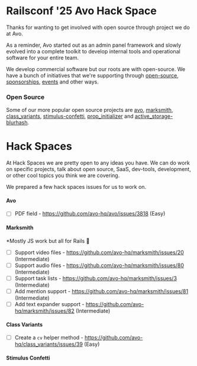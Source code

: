 # Railsconf '25 Avo Hack Space

Thanks for wanting to get involved with open source through project we do at Avo.

As a reminder, Avo started out as an admin panel framework and slowly evolved into a complete toolkit to develop internal tools and operational software for your entire team.

We develop commercial software but our roots are with open-source. We have a bunch of initiatives that we're supporting through [open-source](https://github.com/orgs/avo-hq/repositories), [sponsorships](https://github.com/orgs/avo-hq/sponsoring), [events](https://friendlyrb.com/) and other ways.

### Open Source

Some of our more popular open source projects are [avo](https://github.com/avo-hq/avo), [marksmith](https://github.com/avo-hq/marksmith), [class_variants](https://github.com/avo-hq/class_variants), [stimulus-confetti](https://github.com/avo-hq/stimulus-confetti), [prop_initializer](https://github.com/avo-hq/prop_initializer) and [active_storage-blurhash](https://github.com/avo-hq/active_storage-blurhash).

# Hack Spaces

At Hack Spaces we are pretty open to any ideas you have.
We can do work on specific projects, talk about open source, SaaS, dev-tools, development, or other cool topics you think we are covering.

We prepared a few hack spaces issues for us to work on.

#### Avo

- [  ] PDF field - https://github.com/avo-hq/avo/issues/3818 (Easy)

#### Marksmith

*Mostly JS work but all for Rails 🫶

- [  ] Support video files - https://github.com/avo-hq/marksmith/issues/20 (Intermediate)
- [  ] Support audio files - https://github.com/avo-hq/marksmith/issues/80 (Intermediate)
- [  ] Support task lists - https://github.com/avo-hq/marksmith/issues/3 (Intermediate)
- [  ] Add mention support - https://github.com/avo-hq/marksmith/issues/81 (Intermediate)
- [  ] Add text expander support - https://github.com/avo-hq/marksmith/issues/82 (Intermediate)

#### Class Variants

- [  ] Create a `cv` helper method - https://github.com/avo-hq/class_variants/issues/39 (Easy)

#### Stimulus Confetti
